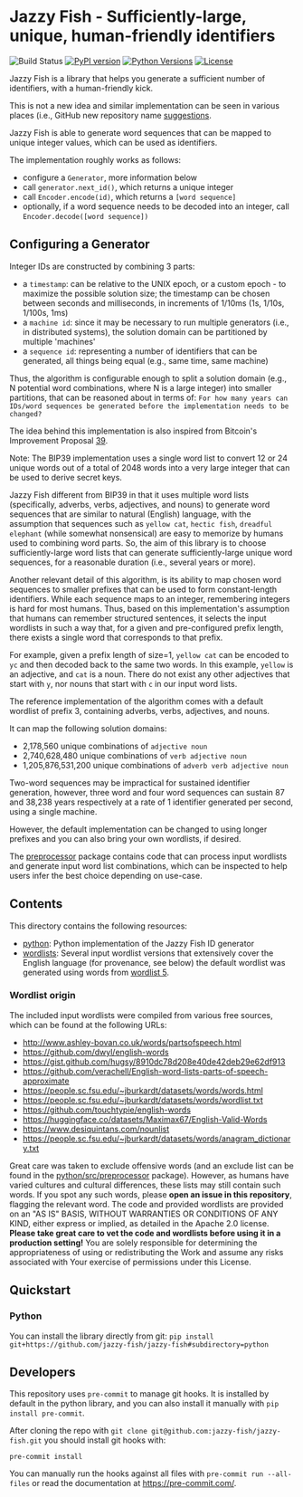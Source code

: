 # Jazzy Fish - Sufficiently-large, unique, human-friendly identifiers

![Build Status](https://github.com/jazzy-fish/jazzy-fish/actions/workflows/python-checks.yml/badge.svg)
[![PyPI version](https://badge.fury.io/py/jazzy-fish.svg)](https://badge.fury.io/py/jazzy-fish)
[![Python Versions](https://img.shields.io/pypi/pyversions/jazzy-fish.svg)](https://pypi.org/project/jazzy-fish/)
[![License](https://img.shields.io/github/license/jazzy-fish/jazzy-fish.svg)](LICENSE)

Jazzy Fish is a library that helps you generate a sufficient number of identifiers, with a human-friendly kick.

This is not a new idea and similar implementation can be seen in various places (i.e., GitHub new repository name [suggestions](https://github.com/new).

Jazzy Fish is able to generate word sequences that can be mapped to unique integer values, which can be used as identifiers.

The implementation roughly works as follows:

- configure a `Generator`, more information below
- call `generator.next_id()`, which returns a unique integer
- call `Encoder.encode(id)`, which returns a `[word sequence]`
- optionally, if a word sequence needs to be decoded into an integer, call `Encoder.decode([word sequence])`

## Configuring a Generator

Integer IDs are constructed by combining 3 parts:

- a `timestamp`: can be relative to the UNIX epoch, or a custom epoch - to maximize the possible solution size;
  the timestamp can be chosen between seconds and milliseconds, in increments of 1/10ms (1s, 1/10s, 1/100s, 1ms)
- a `machine id`: since it may be necessary to run multiple generators (i.e., in distributed systems), the solution domain can be partitioned by multiple 'machines'
- a `sequence id`: representing a number of identifiers that can be generated, all things being equal (e.g., same time, same machine)

Thus, the algorithm is configurable enough to split a solution domain (e.g., N potential word combinations, where N is a large integer) into smaller partitions, that can be reasoned about in terms of: `For how many years can IDs/word sequences be generated before the implementation needs to be changed?`

The idea behind this implementation is also inspired from Bitcoin's Improvement Proposal [39](https://github.com/bitcoin/bips/blob/master/bip-0039.mediawiki).

Note: The BIP39 implementation uses a single word list to convert 12 or 24 unique words out of a total of 2048 words into a very large integer that can be used to derive secret keys.

Jazzy Fish different from BIP39 in that it uses multiple word lists (specifically, adverbs, verbs, adjectives, and nouns) to generate word sequences that are similar to natural (English) language, with the assumption that sequences such as `yellow cat`, `hectic fish`, `dreadful elephant` (while somewhat nonsensical) are easy to memorize by humans used to combining word parts. So, the aim of this library is to choose sufficiently-large word lists that can generate sufficiently-large unique word sequences, for a reasonable duration (i.e., several years or more).

Another relevant detail of this algorithm, is its ability to map chosen word sequences to smaller prefixes that can be used to form constant-length identifiers.
While each sequence maps to an integer, remembering integers is hard for most humans. Thus, based on this implementation's assumption that humans can remember structured sentences, it selects the input wordlists in such a way that, for a given and pre-configured prefix length, there exists a single word that corresponds to that prefix.

For example, given a prefix length of size=1, `yellow cat` can be encoded to `yc` and then decoded back to the same two words. In this example, `yellow` is an adjective, and `cat` is a noun. There do not exist any other adjectives that start with `y`, nor nouns that start with `c` in our input word lists.

The reference implementation of the algorithm comes with a default wordlist of prefix 3, containing adverbs, verbs, adjectives, and nouns.

It can map the following solution domains:

- 2,178,560 unique combinations of `adjective noun`
- 2,740,628,480 unique combinations of `verb adjective noun`
- 1,205,876,531,200 unique combinations of `adverb verb adjective noun`

Two-word sequences may be impractical for sustained identifier generation, however, three word and four word sequences can sustain 87 and 38,238 years respectively at a rate of 1 identifier generated per second, using a single machine.

However, the default implementation can be changed to using longer prefixes and you can also bring your own wordlists, if desired.

The [preprocessor](python/src/preprocessor) package contains code that can process input wordlists and generate input word list combinations,
which can be inspected to help users infer the best choice depending on use-case.

## Contents

This directory contains the following resources:

- [python](./python): Python implementation of the Jazzy Fish ID generator
- [wordlists](./wordlists): Several input wordlist versions that extensively cover the English language (for provenance, see below)
  the default wordlist was generated using words from [wordlist 5](./wordlists/5).

### Wordlist origin

The included input wordlists were compiled from various free sources, which can be found at the following URLs:

- <http://www.ashley-bovan.co.uk/words/partsofspeech.html>
- <https://github.com/dwyl/english-words>
- <https://gist.github.com/hugsy/8910dc78d208e40de42deb29e62df913>
- <https://github.com/verachell/English-word-lists-parts-of-speech-approximate>
- <https://people.sc.fsu.edu/~jburkardt/datasets/words/words.html>
- <https://people.sc.fsu.edu/~jburkardt/datasets/words/wordlist.txt>
- <https://github.com/touchtypie/english-words>
- <https://huggingface.co/datasets/Maximax67/English-Valid-Words>
- <https://www.desiquintans.com/nounlist>
- <https://people.sc.fsu.edu/~jburkardt/datasets/words/anagram_dictionary.txt>

Great care was taken to exclude offensive words (and an exclude list can be found in the [python/src/preprocessor](./python/src/preprocessor) package).
However, as humans have varied cultures and cultural differences, these lists may still contain such words.
If you spot any such words, please **open an issue in this repository**, flagging the relevant word.
The code and provided wordlists are provided on an "AS IS" BASIS, WITHOUT WARRANTIES OR CONDITIONS OF ANY KIND, either express or implied, as detailed
in the Apache 2.0 license. **Please take great care to vet the code and wordlists before using it in a production setting!**
You are solely responsible for determining the appropriateness of using or redistributing the Work and assume any risks associated with
Your exercise of permissions under this License.

## Quickstart

### Python

You can install the library directly from git:
`pip install git+https://github.com/jazzy-fish/jazzy-fish#subdirectory=python`

## Developers

This repository uses `pre-commit` to manage git hooks. It is installed by default in the python library, and you can also
install it manually with `pip install pre-commit`.

After cloning the repo with `git clone git@github.com:jazzy-fish/jazzy-fish.git` you should install git hooks with:

```shell
pre-commit install
```

You can manually run the hooks against all files with `pre-commit run --all-files` or
read the documentation at <https://pre-commit.com/>.
